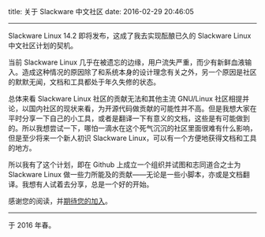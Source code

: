 title: 关于 Slackware 中文社区
date: 2016-02-29 20:46:05

---

Slackware Linux 14.2 即将发布，这成了我去实现酝酿已久的 Slackware Linux 中文社区计划的契机。

当前 Slackware Linux 几乎在被遗忘的边缘，用户流失严重，而少有新鲜血液输入。造成这种情况的原因除了和系统本身的设计理念有关之外，另一个原因是社区的默默无闻，文档和工具都处于年久失修的状态。

总体来看 Slackware Linux 社区的贡献无法和其他主流 GNU/Linux 社区相提并论，以国内社区的现状来看，为开源代码做贡献的可能性并不高。但是我想大家在平时分享一下自己的小工具，或者是翻译一下有意义的文档，这些是有可能做到的。所以我想尝试一下，哪怕一滴水在这个死气沉沉的社区里面很难有什么影响，但是至少将来一个新人初识 Slackware Linux，可以有一个方便地获得文档和工具的地方。

所以我有了这个计划，即在 Github 上成立一个组织并试图和志同道合之士为 Slackware Linux 做一些力所能及的贡献——无论是一些小脚本，亦或是文档翻译。我想有人试着去分享，总是一个好的开始。

感谢您的阅读，并[期待您的加入](/JoinUs "加入我们！")。

---

于 2016 年春。
